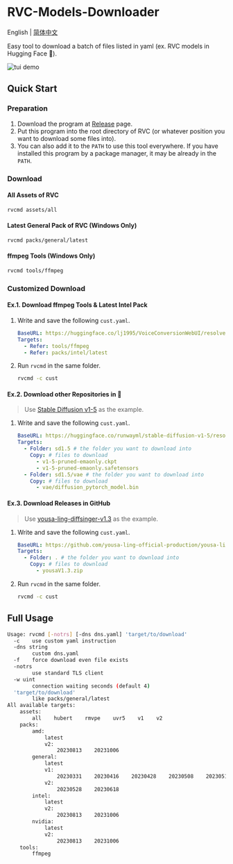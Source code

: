 # RVC-Models-Downloader
English | [简体中文](README_sc.md)

Easy tool to download a batch of files listed in yaml (ex. RVC models in Hugging Face 🤗).

![tui demo](https://github.com/RVC-Project/RVC-Models-Downloader/assets/41315874/faec35ea-b7af-4404-83f3-ecca73da9abc)

## Quick Start
### Preparation
1. Download the program at [Release](https://github.com/RVC-Project/RVC-Models-Downloader/releases) page.
2. Put this program into the root directory of RVC (or whatever position you want to download some files into).
3. You can also add it to the `PATH` to use this tool everywhere. If you have installed this program by a package manager, it may be already in the `PATH`.
### Download
#### All Assets of RVC
```bash
rvcmd assets/all
```
#### Latest General Pack of RVC (Windows Only)
```bash
rvcmd packs/general/latest
```
#### ffmpeg Tools (Windows Only)
```bash
rvcmd tools/ffmpeg
```
### Customized Download
#### Ex.1. Download ffmpeg Tools & Latest Intel Pack
1. Write and save the following `cust.yaml`.
    ```yaml
    BaseURL: https://huggingface.co/lj1995/VoiceConversionWebUI/resolve/main
    Targets:
      - Refer: tools/ffmpeg
      - Refer: packs/intel/latest
    ```
2. Run `rvcmd` in the same folder.
    ```bash
    rvcmd -c cust
    ```
#### Ex.2. Download other Repositories in 🤗
> Use [Stable Diffusion v1-5](https://huggingface.co/runwayml/stable-diffusion-v1-5) as the example.
1. Write and save the following `cust.yaml`.
    ```yaml
    BaseURL: https://huggingface.co/runwayml/stable-diffusion-v1-5/resolve/main
    Targets:
      - Folder: sd1.5 # the folder you want to download into
        Copy: # files to download
          - v1-5-pruned-emaonly.ckpt
          - v1-5-pruned-emaonly.safetensors
      - Folder: sd1.5/vae # the folder you want to download into
        Copy: # files to download
          - vae/diffusion_pytorch_model.bin
    ```
#### Ex.3. Download Releases in GitHub
> Use [yousa-ling-diffsinger-v1.3](https://github.com/yousa-ling-official-production/yousa-ling-diffsinger-v1/releases/tag/v1.3) as the example.
1. Write and save the following `cust.yaml`.
    ```yaml
    BaseURL: https://github.com/yousa-ling-official-production/yousa-ling-diffsinger-v1/releases/download/v1.3
    Targets:
      - Folder: . # the folder you want to download into
        Copy: # files to download
          - yousaV1.3.zip
    ```
2. Run `rvcmd` in the same folder.
    ```bash
    rvcmd -c cust
    ```
## Full Usage
```bash
Usage: rvcmd [-notrs] [-dns dns.yaml] 'target/to/download'
  -c    use custom yaml instruction
  -dns string
        custom dns.yaml
  -f    force download even file exists
  -notrs
        use standard TLS client
  -w uint
        connection waiting seconds (default 4)
  'target/to/download'
        like packs/general/latest
All available targets:
    assets:
        all    hubert    rmvpe    uvr5    v1    v2
    packs:
        amd:
            latest
            v2:
                20230813    20231006
        general:
            latest
            v1:
                20230331    20230416    20230428    20230508    20230513    20230516    20230717
            v2:
                20230528    20230618
        intel:
            latest
            v2:
                20230813    20231006
        nvidia:
            latest
            v2:
                20230813    20231006
    tools:
        ffmpeg
```
